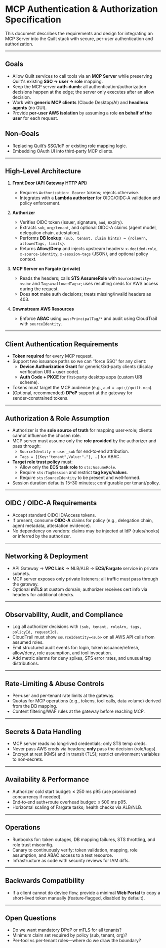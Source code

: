 # MCP Authentication & Authorization Specification

This document describes the requirements and design for integrating an MCP Server into the Quilt stack with secure, per‑user authentication and authorization.

---

## Goals

- Allow Quilt services to call tools via an **MCP Server** while preserving Quilt's existing **SSO → user → role** mapping.
- Keep the MCP server **auth‑dumb**: all authentication/authorization decisions happen at the edge; the server only executes after an allow decision.
- Work with **generic MCP clients** (Claude Desktop/AI) and **headless agents** (no GUI).
- Provide **per‑user AWS isolation** by assuming a role **on behalf of the user** for each request.

## Non‑Goals

- Replacing Quilt’s SSO/IdP or existing role mapping logic.
- Embedding OAuth UI into third‑party MCP clients.

---

## High‑Level Architecture

1. **Front Door (API Gateway HTTP API)**
   - Requires `Authorization: Bearer` tokens; rejects otherwise.
   - Integrates with a **Lambda authorizer** for OIDC/OIDC‑A validation and policy enforcement.

2. **Authorizer**
   - Verifies OIDC token (issuer, signature, `aud`, expiry).
   - Extracts `sub`, `org/tenant`, and optional OIDC‑A claims (agent model, delegation chain, attestation).
   - Performs **DB lookup**: `(sub, tenant, claim hints) → {roleArn, allowedTags, limits}`.
   - Returns **Allow/Deny** and injects upstream headers: `x-decided-role`, `x-source-identity`, `x-session-tags` (JSON), and optional policy context.

3. **MCP Server on Fargate (private)**
   - Reads the headers; calls **STS AssumeRole** with `SourceIdentity=<sub>` and `Tags=<allowedTags>`; uses resulting creds for AWS access during the request.
   - Does **not** make auth decisions; treats missing/invalid headers as 403.

4. **Downstream AWS Resources**
   - Enforce **ABAC** using `aws:PrincipalTag/*` and audit using CloudTrail with `sourceIdentity`.

---

## Client Authentication Requirements

- **Token required** for every MCP request.
- Support two issuance paths so we can “force SSO” for any client:
  - **Device Authorization Grant** for generic/3rd‑party clients (display verification URI + user code).
  - **Auth Code + PKCE** for first‑party desktop apps (custom URI scheme).
- Tokens must target the MCP audience (e.g., `aud = api://quilt-mcp`).
- (Optional, recommended) **DPoP** support at the gateway for sender‑constrained tokens.

---

## Authorization & Role Assumption

- Authorizer is the **sole source of truth** for mapping user→role; clients cannot influence the chosen role.
- MCP server must assume only the **role provided** by the authorizer and pass through:
  - `SourceIdentity = user_sub` for end‑to‑end attribution.
  - `Tags = [{Key:"tenant",Value:"…"}, …]` for ABAC.
- **Target role trust policy** must:
  - Allow only the **ECS task role** to `sts:AssumeRole`.
  - Require `sts:TagSession` and restrict **tag keys/values**.
  - Require `sts:SourceIdentity` to be present and well‑formed.
- Session duration defaults 15–30 minutes; configurable per tenant/policy.

---

## OIDC / OIDC‑A Requirements

- Accept standard OIDC ID/Access tokens.
- If present, consume **OIDC‑A** claims for policy (e.g., delegation chain, agent metadata, attestation evidence).
- No dependency on vendors: claims may be injected at IdP (rules/hooks) or inferred by the authorizer.

---

## Networking & Deployment

- API Gateway → **VPC Link** → NLB/ALB → **ECS/Fargate** service in private subnets.
- MCP server exposes only private listeners; all traffic must pass through the gateway.
- Optional **mTLS** at custom domain; authorizer receives cert info via headers for additional checks.

---

## Observability, Audit, and Compliance

- Log all authorizer decisions with `(sub, tenant, roleArn, tags, policyId, requestId)`.
- CloudTrail must show `sourceIdentity=<sub>` on all AWS API calls from assumed roles.
- Emit structured audit events for: login, token issuance/refresh, allow/deny, role assumption, and tool invocation.
- Add metric alarms for deny spikes, STS error rates, and unusual tag distributions.

---

## Rate‑Limiting & Abuse Controls

- Per‑user and per‑tenant rate limits at the gateway.
- Quotas for MCP operations (e.g., tokens, tool calls, data volume) derived from the DB mapping.
- Content filtering/WAF rules at the gateway before reaching MCP.

---

## Secrets & Data Handling

- MCP server reads no long‑lived credentials; only STS temp creds.
- Never pass AWS creds via headers; **only** pass the decision (role/tags).
- Encrypt at rest (KMS) and in transit (TLS); restrict environment variables to non‑secrets.

---

## Availability & Performance

- Authorizer cold start budget: ≤ 250 ms p95 (use provisioned concurrency if needed).
- End‑to‑end auth+route overhead budget: ≤ 500 ms p95.
- Horizontal scaling of Fargate tasks; health checks via ALB/NLB.

---

## Operations

- Runbooks for: token outages, DB mapping failures, STS throttling, and role trust misconfig.
- Canary to continuously verify: token validation, mapping, role assumption, and ABAC access to a test resource.
- Infrastructure as code with security reviews for IAM diffs.

---

## Backwards Compatibility

- If a client cannot do device flow, provide a minimal **Web Portal** to copy a short‑lived token manually (feature‑flagged, disabled by default).

---

## Open Questions

- Do we want mandatory DPoP or mTLS for all tenants?
- Minimum claim set required by policy (sub, tenant, org)?
- Per‑tool vs per‑tenant roles—where do we draw the boundary?

